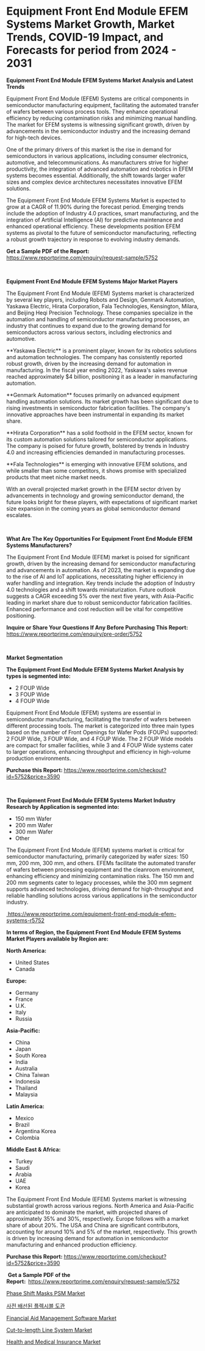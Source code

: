 <p><h1>Equipment Front End Module EFEM Systems Market Growth, Market Trends, COVID-19 Impact, and Forecasts for period from 2024 - 2031</h1></p><p><strong>Equipment Front End Module EFEM Systems Market Analysis and Latest Trends</strong></p>
<p><p>Equipment Front End Module (EFEM) Systems are critical components in semiconductor manufacturing equipment, facilitating the automated transfer of wafers between various process tools. They enhance operational efficiency by reducing contamination risks and minimizing manual handling. The market for EFEM systems is witnessing significant growth, driven by advancements in the semiconductor industry and the increasing demand for high-tech devices.</p><p>One of the primary drivers of this market is the rise in demand for semiconductors in various applications, including consumer electronics, automotive, and telecommunications. As manufacturers strive for higher productivity, the integration of advanced automation and robotics in EFEM systems becomes essential. Additionally, the shift towards larger wafer sizes and complex device architectures necessitates innovative EFEM solutions.</p><p>The Equipment Front End Module EFEM Systems Market is expected to grow at a CAGR of 11.90% during the forecast period. Emerging trends include the adoption of Industry 4.0 practices, smart manufacturing, and the integration of Artificial Intelligence (AI) for predictive maintenance and enhanced operational efficiency. These developments position EFEM systems as pivotal to the future of semiconductor manufacturing, reflecting a robust growth trajectory in response to evolving industry demands.</p></p>
<p><strong>Get a Sample PDF of the Report:&nbsp;</strong> <a href="https://www.reportprime.com/enquiry/request-sample/5752">https://www.reportprime.com/enquiry/request-sample/5752</a></p>
<p>&nbsp;</p>
<p><strong>Equipment Front End Module EFEM Systems Major Market Players</strong></p>
<p><p>The Equipment Front End Module (EFEM) Systems market is characterized by several key players, including Robots and Design, Genmark Automation, Yaskawa Electric, Hirata Corporation, Fala Technologies, Kensington, Milara, and Beijing Heqi Precision Technology. These companies specialize in the automation and handling of semiconductor manufacturing processes, an industry that continues to expand due to the growing demand for semiconductors across various sectors, including electronics and automotive.</p><p>**Yaskawa Electric** is a prominent player, known for its robotics solutions and automation technologies. The company has consistently reported robust growth, driven by the increasing demand for automation in manufacturing. In the fiscal year ending 2022, Yaskawa's sales revenue reached approximately $4 billion, positioning it as a leader in manufacturing automation.</p><p>**Genmark Automation** focuses primarily on advanced equipment handling automation solutions. Its market growth has been significant due to rising investments in semiconductor fabrication facilities. The company's innovative approaches have been instrumental in expanding its market share.</p><p>**Hirata Corporation** has a solid foothold in the EFEM sector, known for its custom automation solutions tailored for semiconductor applications. The company is poised for future growth, bolstered by trends in Industry 4.0 and increasing efficiencies demanded in manufacturing processes.</p><p>**Fala Technologies** is emerging with innovative EFEM solutions, and while smaller than some competitors, it shows promise with specialized products that meet niche market needs.</p><p>With an overall projected market growth in the EFEM sector driven by advancements in technology and growing semiconductor demand, the future looks bright for these players, with expectations of significant market size expansion in the coming years as global semiconductor demand escalates.</p></p>
<p>&nbsp;</p>
<p><strong>What Are The Key Opportunities For Equipment Front End Module EFEM Systems Manufacturers?</strong></p>
<p><p>The Equipment Front End Module (EFEM) market is poised for significant growth, driven by the increasing demand for semiconductor manufacturing and advancements in automation. As of 2023, the market is expanding due to the rise of AI and IoT applications, necessitating higher efficiency in wafer handling and integration. Key trends include the adoption of Industry 4.0 technologies and a shift towards miniaturization. Future outlook suggests a CAGR exceeding 5% over the next five years, with Asia-Pacific leading in market share due to robust semiconductor fabrication facilities. Enhanced performance and cost reduction will be vital for competitive positioning.</p></p>
<p><strong>Inquire or Share Your Questions If Any Before Purchasing This Report:</strong> <a href="https://www.reportprime.com/enquiry/pre-order/5752">https://www.reportprime.com/enquiry/pre-order/5752</a></p>
<p>&nbsp;</p>
<p><strong>Market Segmentation</strong></p>
<p><strong>The Equipment Front End Module EFEM Systems Market Analysis by types is segmented into:</strong></p>
<p><ul><li>2 FOUP Wide</li><li>3 FOUP Wide</li><li>4 FOUP Wide</li></ul></p>
<p><p>Equipment Front End Module (EFEM) systems are essential in semiconductor manufacturing, facilitating the transfer of wafers between different processing tools. The market is categorized into three main types based on the number of Front Openings for Wafer Pods (FOUPs) supported: 2 FOUP Wide, 3 FOUP Wide, and 4 FOUP Wide. The 2 FOUP Wide models are compact for smaller facilities, while 3 and 4 FOUP Wide systems cater to larger operations, enhancing throughput and efficiency in high-volume production environments.</p></p>
<p><strong>Purchase this Report:&nbsp;</strong><a href="https://www.reportprime.com/checkout?id=5752&price=3590">https://www.reportprime.com/checkout?id=5752&price=3590</a></p>
<p>&nbsp;</p>
<p><strong>The Equipment Front End Module EFEM Systems Market Industry Research by Application is segmented into:</strong></p>
<p><ul><li>150 mm Wafer</li><li>200 mm Wafer</li><li>300 mm Wafer</li><li>Other</li></ul></p>
<p><p>The Equipment Front End Module (EFEM) systems market is critical for semiconductor manufacturing, primarily categorized by wafer sizes: 150 mm, 200 mm, 300 mm, and others. EFEMs facilitate the automated transfer of wafers between processing equipment and the cleanroom environment, enhancing efficiency and minimizing contamination risks. The 150 mm and 200 mm segments cater to legacy processes, while the 300 mm segment supports advanced technologies, driving demand for high-throughput and reliable handling solutions across various applications in the semiconductor industry.</p></p>
<p><a href="https://www.reportprime.com/equipment-front-end-module-efem-systems-r5752">&nbsp;https://www.reportprime.com/equipment-front-end-module-efem-systems-r5752</a></p>
<p><strong>In terms of Region, the Equipment Front End Module EFEM Systems Market Players available by Region are:</strong></p>
<p>
    <p> <strong> North America: </strong>
        <ul>
            <li>United States</li>
            <li>Canada</li>
        </ul>
        </p> 
    <p> <strong> Europe: </strong>
        <ul>
            <li>Germany</li>
            <li>France</li>
            <li>U.K.</li>
            <li>Italy</li>
            <li>Russia</li>
        </ul>
        </p> 
    <p> <strong> Asia-Pacific: </strong>
        <ul>
            <li>China</li>
            <li>Japan</li>
            <li>South Korea</li>
            <li>India</li>
            <li>Australia</li>
            <li>China Taiwan</li>
            <li>Indonesia</li>
            <li>Thailand</li>
            <li>Malaysia</li>
        </ul>
        </p> 
    <p> <strong> Latin America: </strong>
        <ul>
            <li>Mexico</li>
            <li>Brazil</li>
            <li>Argentina Korea</li>
            <li>Colombia</li>
        </ul>
        </p> 
    <p> <strong> Middle East & Africa: </strong>
        <ul>
            <li>Turkey</li>
            <li>Saudi</li>
            <li>Arabia</li>
            <li>UAE</li>
            <li>Korea</li>
        </ul>
    </p>
    </p>
<p><p>The Equipment Front End Module (EFEM) Systems market is witnessing substantial growth across various regions. North America and Asia-Pacific are anticipated to dominate the market, with projected shares of approximately 35% and 30%, respectively. Europe follows with a market share of about 20%. The USA and China are significant contributors, accounting for around 10% and 5% of the market, respectively. This growth is driven by increasing demand for automation in semiconductor manufacturing and enhanced production efficiency.</p></p>
<p><strong>Purchase this Report: </strong><a href="https://www.reportprime.com/checkout?id=5752&price=3590">https://www.reportprime.com/checkout?id=5752&price=3590</a></p>
<p>&nbsp;<strong>Get a Sample PDF of the Report:&nbsp;&nbsp;</strong><a href="https://www.reportprime.com/enquiry/request-sample/5752">https://www.reportprime.com/enquiry/request-sample/5752</a></p>
<p><strong></strong></p>
<p><p><a href="https://github.com/ChiragRP21/Market-Research-Report-List-6/blob/main/phase-shift-masks-psm-market.md">Phase Shift Masks PSM Market</a></p><p><a href="https://medium.com/@zlpjbqkb72/%ED%94%84%EB%A6%AC%EC%99%80%EC%9D%B4%EC%96%B4%EB%93%9C-%EC%9C%A0%EC%97%B0-%EA%B4%80%EC%82%B0%EC%97%85-%EB%B6%80%EB%AC%B8-%EC%8B%9C%EC%9E%A5-%EC%97%AD%ED%95%99-%EB%B0%8F-%EB%AF%B8%EB%9E%98-%EC%8B%9C%EB%82%98%EB%A6%AC%EC%98%A4-2024-2031-2fd6fb0f5691">사전 배선된 플렉시블 도관</a></p><p><a href="https://www.linkedin.com/pulse/global-financial-aid-management-software-market-opportunities-d79xf?trackingId=yQwkCHfnSVWXQ9y9s6Kxgg%3D%3D">Financial Aid Management Software Market</a></p><p><a href="https://medium.com/@abdulkoss1996/global-cut-to-length-line-system-market-size-is-expected-to-experience-a-cagr-of-10-2-0732cf716efa">Cut-to-length Line System Market</a></p><p><a href="https://www.linkedin.com/pulse/what-innovations-market-trends-shaping-health-medical-insurance-ycaqf?trackingId=poUe4PnrQam5cQtcHwbwEA%3D%3D">Health and Medical Insurance Market</a></p></p>